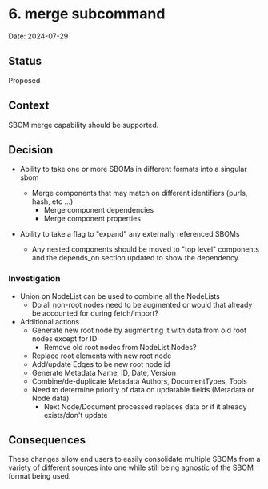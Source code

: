 <!--
This is a template for [Documenting Architecture Decisions - Michael Nygard](https://cognitect.com/blog/2011/11/15/documenting-architecture-decisions).

You can use [adr-tools](https://github.com/npryce/adr-tools) for managing the ADR files.

In each ADR file, write the following sections.
-->
# 6. merge subcommand

Date: 2024-07-29

## Status
<!--
A decision may be "proposed" if the project stakeholders haven't agreed with it yet, or "accepted" once it is agreed.
If a later ADR changes or reverses a decision, it may be marked as "deprecated" or "superseded" with a reference to
its replacement.
-->
Proposed

## Context
<!--
This section describes the forces at play, including technological, political, social, and project local. These forces
are probably in tension, and should be called out as such. The language in this section is value-neutral. It is simply
describing facts.
-->
SBOM merge capability should be supported.

## Decision
<!--
This section describes our response to these forces. It is stated in full sentences, with active voice. "We will …"
-->
- Ability to take one or more SBOMs in different formats into a singular sbom
  - Merge components that may match on different identifiers (purls, hash, etc …)
    - Merge component dependencies
    - Merge component properties

- Ability to take a flag to "expand" any externally referenced SBOMs
  - Any nested components should be moved to "top level" components and the depends_on section updated to show the dependency.

### Investigation

- Union on NodeList can be used to combine all the NodeLists
  - Do all non-root nodes need to be augmented or would that already be accounted for during fetch/import?
- Additional actions
  - Generate new root node by augmenting it with data from old root nodes except for ID
    - Remove old root nodes from NodeList.Nodes?
  - Replace root elements with new root node
  - Add/update Edges to be new root node id
  - Generate Metadata Name, ID, Date, Version
  - Combine/de-duplicate Metadata Authors, DocumentTypes, Tools
  - Need to determine priority of data on updatable fields (Metadata or Node data)
    - Next Node/Document processed replaces data or if it already exists/don't update

## Consequences
<!--
This section describes the resulting context, after applying the decision. All consequences should be listed here, not
just the "positive" ones. A particular decision may have positive, negative, and neutral consequences, but all of them
affect the team and project in the future.
-->

These changes allow end users to easily consolidate multiple SBOMs from a variety of different sources into one while still being agnostic of the SBOM format being used.
